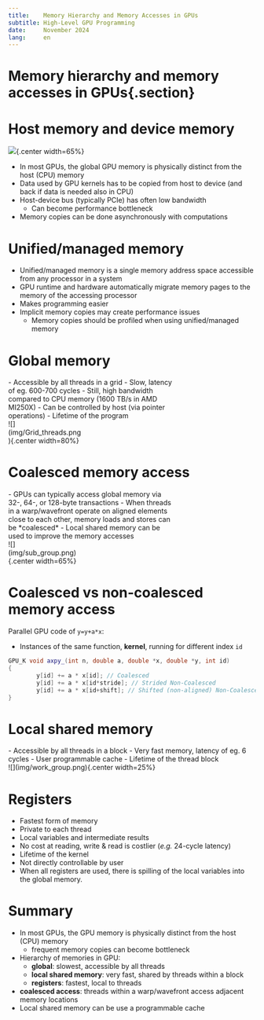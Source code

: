 ```yaml
---
title:    Memory Hierarchy and Memory Accesses in GPUs 
subtitle: High-Level GPU Programming 
date:     November 2024
lang:     en
---
```


# Memory hierarchy and memory accesses in GPUs{.section}

# Host memory and device memory

![](img/gpu-bws.png){.center width=65%}

- In most GPUs, the global GPU memory is physically distinct from the host (CPU) memory
- Data used by GPU kernels has to be copied from host to device (and back if data is needed also in CPU)
- Host-device bus (typically PCIe) has often low bandwidth
    - Can become performance bottleneck
- Memory copies can be done asynchronously with computations

# Unified/managed memory 

- Unified/managed memory is a single memory address space accessible from any processor in a system 
- GPU runtime and hardware automatically migrate memory pages to the memory of the accessing processor
- Makes programming easier
- Implicit memory copies may create performance issues
    - Memory copies should be profiled when using unified/managed memory 

# Global memory

<div class="column" style=width:68%>
- Accessible by all threads in a grid
- Slow, latency of eg. 600-700 cycles
    - Still, high bandwidth compared to CPU memory (1600 TB/s in AMD MI250X)
- Can be controlled by host (via pointer operations)
- Lifetime of the program
</div>

<div class="column" style=width:30%>
![](img/Grid_threads.png){.center width=80%}
</div>

# Coalesced memory access

<div class="column" style=width:68%>
- GPUs can typically access global memory via 32-, 64-, or 128-byte transactions
- When threads in a warp/wavefront operate on aligned elements close to each other, 
  memory loads and stores can be *coalesced*
- Local shared memory can be used to improve the memory accesses
</div>

<div class="column" style=width:30%>
![](img/sub_group.png){.center width=65%}
</div>

# Coalesced vs non-coalesced memory access

Parallel GPU code of `y=y+a*x`:

- Instances of the same function, **kernel**, running for different index `id`

```cpp
GPU_K void axpy_(int n, double a, double *x, double *y, int id)
{
        y[id] += a * x[id]; // Coalesced 
        y[id] += a * x[id*stride]; // Strided Non-Coalesced 
        y[id] += a * x[id+shift]; // Shifted (non-aligned) Non-Coalesced 
}

```
# Local shared memory

<div class="column">
- Accessible by all threads in a block
- Very fast memory, latency of eg. 6 cycles
- User programmable cache
- Lifetime of the thread block
</div>
<div class="column">
![](img/work_group.png){.center width=25%}
</div>

# Registers

- Fastest form of memory
- Private to each thread
- Local variables and intermediate results
- No cost at reading, write & read is costlier (*e.g.* 24-cycle latency)
- Lifetime of the kernel
- Not directly controllable by user
- When all registers are used, there is spilling of the local variables into the global memory.

# Summary

- In most GPUs, the GPU memory is physically distinct from the host (CPU) memory
    - frequent memory copies can become bottleneck
- Hierarchy of memories in GPU:
    - **global**: slowest, accessible by all threads
    - **local shared memory**: very fast, shared by threads within a block
    - **registers**: fastest, local to threads
- **coalesced access**: threads within a warp/wavefront access adjacent memory locations
- Local shared memory can be use a programmable cache

